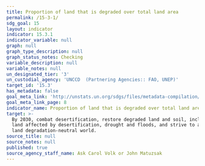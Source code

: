 ```yaml
---
title: Proportion of land that is degraded over total land area
permalink: /15-3-1/
sdg_goal: 15
layout: indicator
indicator: 15.3.1
indicator_variable: null
graph: null
graph_type_description: null
graph_status_notes: Checking
variable_description: null
variable_notes: null
un_designated_tier: '3'
un_custodial_agency: 'UNCCD  (Partnering Agencies:: FAO, UNEP)'
target_id: '15.3'
has_metadata: false
goal_meta_link: 'http://unstats.un.org/sdgs/files/metadata-compilation/Metadata-Goal-15.pdf'
goal_meta_link_page: 8
indicator_name: Proportion of land that is degraded over total land area
target: >-
  By 2030, combat desertification, restore degraded land and soil, including
  land affected by desertification, drought and floods, and strive to achieve a
  land degradation-neutral world.
source_title: null
source_notes: null
published: true
source_agency_staff_name: Ask Carol Volk or John Matuzsak
---
```

